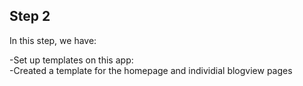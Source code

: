 <h2>Step 2</h2>

In this step, we have:

<div>
    -Set up templates on this app:
</div>
<div>
    -Created a template for the homepage and individial blogview pages
</div>

